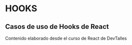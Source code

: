 # HOOKS

## Casos de uso de Hooks de React

  Contenido elaborado desde el curso de React de DevTalles
